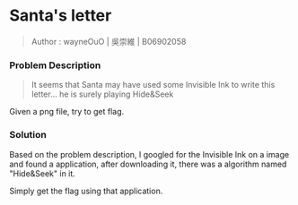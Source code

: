 # Santa's letter

> Author : wayneOuO | 吳崇維 | B06902058

### Problem Description

> It seems that Santa may have used some Invisible Ink to write this letter… he is surely playing Hide&Seek

Given a png file, try to get flag.

### Solution 

Based on the problem description, I googled for the Invisible Ink on a image and found a application, after downloading it, there was a algorithm named "Hide&Seek" in it.

Simply get the flag using that application.

